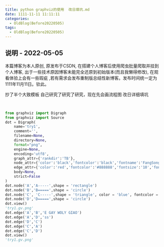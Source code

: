 ```yaml
---
title: python graphviz的使用  改日填坑.md
date: 1111-11-11 11:11:11
categories:
  - OldBlog(Before20220505)
tags:
  - OldBlog(Before20220505)
---
```


## 说明 - 2022-05-05
本篇博客为本人原创, 原发布于CSDN, 在搭建个人博客后使用爬虫批量爬取并挂到个人博客, 出于一些技术原因博客未能完全还原到初始版本(而且我懒得修改), 在观看体验上会有一些瑕疵 ,若有需求会发布重制版总结性新博客。发布时间统一定为1111年11月11日。钦此。

抄了半个大致模板 自己研究了研究了研究，现在先会画流程图 改日详细填坑


​    
```python
from graphviz import Digraph
from graphviz import Source
dot = Digraph(
    name='try1',
    comment='',
    filename=None,
    directory=None,
    format="png",
    engine=None,
    encoding='utf8',
    graph_attr={'rankdir':'TB'},
    node_attr={'color':'black','fontcolor':'black','fontname':'FangSong','fontsize':'12','style':'rounded','shape':'box'},
    edge_attr={'color':'red','fontcolor':'#888888','fontsize':'10','fontname':'FangSong'},
    body=None,
    strict=False
)
dot.node('A','A-----',shape = 'rectangle')
dot.node('B','B=====',shape = 'circle')
dot.node('C', 'C-----',shape = 'triangle', color = 'blue', fontcolor = 'green')
dot.node('D','D=====',shape = 'circle')
dot.view()
'try1.gv.png'
dot.edge('A','B','E GAY WOLY GIAO')
dot.edge('A','D','ss')
dot.edge('D','C')
dot.edge('C','A')
dot.edge('C','D')
dot.view()
'try1.gv.png'
```

